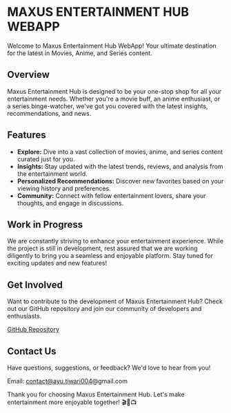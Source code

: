 # MAXUS ENTERTAINMENT HUB WEBAPP

Welcome to Maxus Entertainment Hub WebApp! Your ultimate destination for the latest in Movies, Anime, and Series content.

## Overview

Maxus Entertainment Hub is designed to be your one-stop shop for all your entertainment needs. Whether you're a movie buff, an anime enthusiast, or a series binge-watcher, we've got you covered with the latest insights, recommendations, and news.

## Features

- **Explore:** Dive into a vast collection of movies, anime, and series content curated just for you.
- **Insights:** Stay updated with the latest trends, reviews, and analysis from the entertainment world.
- **Personalized Recommendations:** Discover new favorites based on your viewing history and preferences.
- **Community:** Connect with fellow entertainment lovers, share your thoughts, and engage in discussions.

## Work in Progress

We are constantly striving to enhance your entertainment experience. While the project is still in development, rest assured that we are working diligently to bring you a seamless and enjoyable platform. Stay tuned for exciting updates and new features!

## Get Involved

Want to contribute to the development of Maxus Entertainment Hub? Check out our GitHub repository and join our community of developers and enthusiasts.

[GitHub Repository](https://github.com/Mr-Ayushh/MAXUS)

## Contact Us

Have questions, suggestions, or feedback? We'd love to hear from you!

Email: contact@ayu.tiwari004@gmail.com

Thank you for choosing Maxus Entertainment Hub. Let's make entertainment more enjoyable together! 🎬🍿📺
